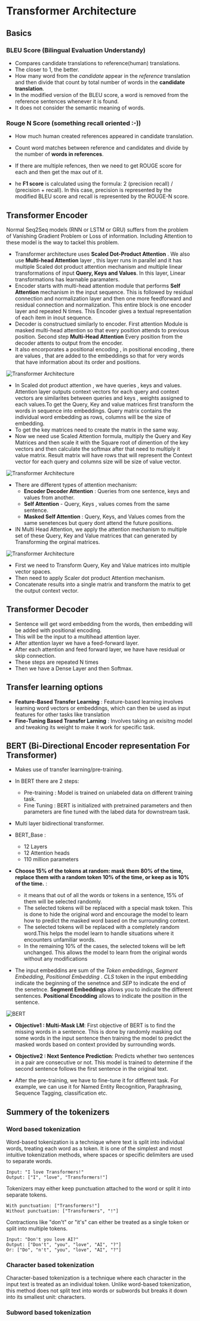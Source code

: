# Transformer Architecture

## Basics

### BLEU Score (Bilingual Evaluation Understandy)
  - Compares candidate translations to reference(human) translations.
  - The closer to 1, the better.
  - How many word from the *candidate* appear in the *reference* translation and then divide that count by total number of words in the **candidate translation**.
  - In the modified version of the BLEU score, a word is removed from the reference sentences whenever it is found.
  - It does not consider the semantic meaning of words.
    
### Rouge N Score (something recall oriented :-))
  - How much human created references appeared in candidate translation.
  - Count word matches between reference and candidates and divide by the number of **words in references**.
  - If there are multiple refences, then we need to get ROUGE score for each and then get the max out of it.
    
- he **F1 score** is calculated using the formula: 2 (precision recall) / (precision + recall). In this case, precision is represented by the modified BLEU score and recall is represented by the ROUGE-N score.

## Transformer Encoder

Normal Seq2Seq models (RNN or LSTM or GRU) suffers from the problem of Vanishing Gradient Problem or Loss of information. Including Attention to these model is the way to tackel this problem.
- Transformer architecture uses **Scaled Dot-Product Attention** . We also use **Multi-head Attention** layer , this layer runs in parallel and it has multiple Scaled dot product attention mechanism and multiple linear transformations of input **Query, Keys and Values**.  In this layer, Linear transformations has learnable paramaters.
- Encoder starts with multi-head attention module that performs **Self Attention** mechanism in the input sequence. This is followed by residual connection and normalization layer and then one more feedforward and residual connection and normalization. This entire block is one encoder layer and repeated N times. This Encoder gives a textual representation of each item in inout sequence.
- Decoder is constructued similarly to encoder. First attention Module is masked multi-head attention so that every position attends to previous position. Second step  **Multi-Head Attention** Every position from the decoder attents to output from the encoder. 
- It also encorporates a positional encoding , in positional encoding , there are values , that are added to the embeddings so that for very words that have information about its order and positions.
  
![Transformer Architecture](assests/transformer.JPG)

-  In Scaled dot product attention , we have queries , keys and values. Attention layer outputs context vectors for each query and context vectors are similarites between queries and keys , weights assigned to each values.To get the Query, Key and value matrices first transform the words in sequence into embeddings. Query matrix contains the individual word embedding as rows, columns will be the size of embedding.
-  To get the key matrices need to create the matrix in the same way.
-  Now we need use Scaled Attention formula,  multiply the Query and Key Matrices and then scale it with the Square root of dimention of the key vectors and then calculate the softmax after that need to multiply it value matrix. Result matrix will have rows that will represent the Context vector for each query and columns size will be size of value vector.
  
![Transformer Architecture](assests/softmax.JPG)

- There are different types of attention mechanism:
    - **Encoder Decoder Attention** : Queries from one sentence, keys and values from another.
    - **Self Attention** - Query, Keys , values comes from the same sentence.
    - **Masked Self Attention** : Query, Keys, and Values comes from the same senetences but query dont attend the future positions.
-  IN Multi Head Attention, we apply the attention mechanism to multiple set of these Query, Key and Value matrices that can generated by Transforming the orginal matrices.
  
![Transformer Architecture](assests/multihead.JPG)

- First we need to Transform Query, Key and Value matrices into multiple vector spaces.
- Then need to apply Scaler dot product Attention mechanism.
- Concatenate results into a single matrix and transform the matrix to get the output context vector.

## Transformer Decoder
  - Sentence will get word embedding from the words, then embedding will be added with positional encoding.
  - This will be the input to a multihead attention layer.
  - After attention layer we have a feed-forward layer.
  - After each attention and feed forward layer, we have have residual or skip connection.
  - These steps are repeated N times
  - Then we have a Dense Layer and then Softmax.

## Transfer learning options 
  - **Feature-Based Transfer Learning** : Feature-based learning involves learning word vectors or embeddings, which can then be used as input features for other tasks like translation
  - **Fine-Tuning Based Transfer Larning** : Involves taking an exisitng model and tweaking its weight to make it work for specific task.

## BERT (Bi-Directional Encoder representation For Transformer)

  - Makes use of transfer learning/pre-training.
  - In BERT there are 2 steps:
    - Pre-training : Model is trained on unlabeled data on different training task. 
    - Fine Tuning  : BERT is initialized with pretrained parameters and then parameters are fine tuned with the labed data for downstream task.
  - Multi layer bidirectional transformer.
  - BERT_Base :
    - 12 Layers
    - 12 Attention heads
    - 110 million parameters
      
  - **Choose 15% of the tokens at random: mask them 80% of the time, replace them with a random token 10% of the time, or keep as is 10% of the time.** :
    -  it means that out of all the words or tokens in a sentence, 15% of them will be selected randomly.
    -  The selected tokens will be replaced with a special mask token. This is done to hide the original word and encourage the model to learn how to predict the masked word based on the surrounding context.
    -  The selected tokens will be replaced with a completely random word.This helps the model learn to handle situations where it encounters unfamiliar words.
    -  In the remaining 10% of the cases, the selected tokens will be left unchanged. This allows the model to learn from the original words without any modifications

  - The input embeddins are sum of the *Token embeddings*, *Segment Embedding*, *Positional Embedding* . *CLS* token in the input embedding indicate the beginning of the senetnce and *SEP* to indicate the end of the senetnce. **Segment Embeddings** allows you to indicate the different sentences. **Positional Encodding** allows to indicate the position in the sentence. 

![BERT](assests/BERT.JPG)

- **Objective1 : Multi-Mask LM**: First objective of BERT is to find the missing words in a sentence. This is done by randomly masking out some words in the input sentence then training the model to predict the masked words  based on context provided by surrounding words. 

- **Objective2 : Next Sentence Prediction**: Predicts whether two sentences in a pair are consecutive or not. This model is trained to determine if the second sentence follows the first sentence in the original text.

- After the pre-training, we have to fine-tune it for different task. For example, we can use it for Named Entity Recognition, Paraphrasing, Sequence Tagging, classification etc.


## Summery of the tokenizers 
### Word based tokenization 
Word-based tokenization is a technique where text is split into individual words, treating each word as a token. It is one of the simplest and most intuitive tokenization methods, where spaces or specific delimiters are used to separate words.

```
Input: "I love Transformers!"
Output: ["I", "love", "Transformers!"]
```
Tokenizers may either keep punctuation attached to the word or split it into separate tokens.

```
With punctuation: ["Transformers!"]
Without punctuation: ["Transformers", "!"]
```
Contractions like "don't" or "it's" can either be treated as a single token or split into multiple tokens.
```
Input: "Don't you love AI?"
Output: ["Don't", "you", "love", "AI", "?"] 
Or: ["Do", "n't", "you", "love", "AI", "?"]
```

### Character based tokenization

Character-based tokenization is a technique where each character in the input text is treated as an individual token. Unlike word-based tokenization, this method does not split text into words or subwords but breaks it down into its smallest unit: characters.
### Subword based tokenization

     
